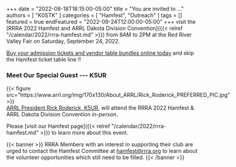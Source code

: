 +++
date = "2022-08-18T18:15:00-05:00"
title = "You are invited to ..."
authors = [ "K0STK" ]
categories = [ "Hamfest", "Outreach" ]
tags = []
featured = true
endFeatured = "2022-09-24T12:00:00-05:00"
+++
visit the
[RRRA 2022 Hamfest and ARRL Dakota Division Convention]({{< relref "/calendar/2022/rrra-hamfest.md" >}})
from 8AM to 2PM at the Red River Valley Fair on Saturday, September 24,
2022.


[Buy your admission tickets and vendor table bundles online today](https://www.tickettailor.com/events/redriverradioamateurs/?ref=blog)
and skip the Hamfest ticket table line :bangbang:

### Meet Our Special Guest --- K5UR
<div style="float:left;padding-right:1.4em;">
{{< figure src="https://www.arrl.org/img/170x130/About_ARRL/Rick_Roderick_PREFERRED_PIC.jpg" >}}
</div>
<p style="clear;both;"></p>

[ARRL President Rick Roderick, K5UR](https://www.arrl.org/president),
will attend the RRRA 2022 Hamfest & ARRL Dakota Division Convention
*in-person*.
<!--more-->
<p class="clear"></p>

Please [visit our Hamfest page]({{< relref "/calendar/2022/rrra-hamfest.md" >}})
to learn more about this event.

{{< banner >}}
RRRA Members with an interest in supporting their club are urged to
contact the Hamfest Committee at hamfest@rrra.org to learn about the
volunteer opportunities which still need to be filled.
{{< /banner >}}
